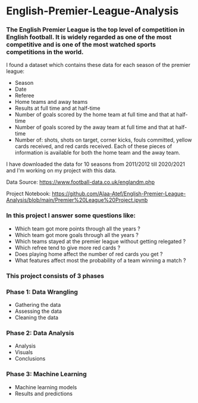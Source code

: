 # English-Premier-League-Analysis

### The English Premier League is the top level of competition in English football. It is widely regarded as one of the most competitive and is one of the most watched sports competitions in the world.

I found a dataset which contains these data for each season of the premier league:

- Season
- Date
- Referee
- Home teams and away teams
- Results at full time and at half-time
- Number of goals scored by the home team at full time and that at half-time
- Number of goals scored by the away team at full time and that at half-time
- Number of: shots, shots on target, corner kicks, fouls committed, yellow cards received, and red cards received. Each of these pieces of information is available for both the home team and the away team.

I have downloaded the data for 10 seasons from 2011/2012 till 2020/2021 and I'm working on my project with this data.

Data Source: https://www.football-data.co.uk/englandm.php

Project Notebook: https://github.com/Alaa-Atef/English-Premier-League-Analysis/blob/main/Premier%20League%20Project.ipynb

### In this project I answer some questions like:

- Which team got more points through all the years ?
- Which team got more goals through all the years ?
- Which teams stayed at the premier league without getting relegated ?
- Which refree tend to give more red cards ?
- Does playing home affect the number of red cards you get ?
- What features affect most the probability of a team winning a match ?

### This project consists of 3 phases

### Phase 1: Data Wrangling
- Gathering the data
- Assessing the data
- Cleaning the data

### Phase 2: Data Analysis
- Analysis
- Visuals
- Conclusions

### Phase 3: Machine Learning
- Machine learning models
- Results and predictions

